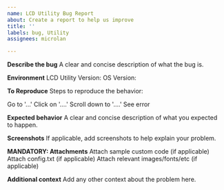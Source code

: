 ```yaml
---
name: LCD Utility Bug Report
about: Create a report to help us improve
title: ''
labels: bug, Utility
assignees: microlan

---
```


**Describe the bug**
A clear and concise description of what the bug is.

**Environment**
LCD Utility Version: 
OS Version:

**To Reproduce**
Steps to reproduce the behavior:

Go to '...'
Click on '....'
Scroll down to '....'
See error

**Expected behavior**
A clear and concise description of what you expected to happen.

**Screenshots**
If applicable, add screenshots to help explain your problem.

**MANDATORY: Attachments**
Attach sample custom code (if applicable)
Attach config.txt (if applicable)
Attach relevant images/fonts/etc (if applicable)

**Additional context**
Add any other context about the problem here.
